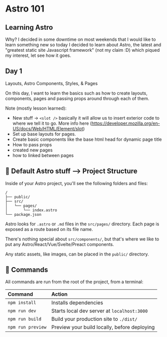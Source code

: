 # Astro 101

## Learning Astro 

Why?
I decided in some downtime on most weekends that I would like to learn something new so today I decided to learn about Astro, the latest and "greatest static site Javascript framework" (not my claim :D) which piqued my interest, let see how it goes.

## Day 1

Layouts, Astro Components, Styles, & Pages

On this day, I want to learn the basics such as how to create layouts, components, pages and passing props around through each of them.

Note (mostly lesson learned):

- New stuff -> `<slot />` basically it will allow us to insert exterior code to where we tell it to go.
  More info here (https://developer.mozilla.org/en-US/docs/Web/HTML/Element/slot)
- Set up base layouts for pages.
- Create basic components like the base html head for dynamic page title
- How to pass props
- created new pages
- how to linked between pages

## 🚀 Default Astro stuff --> Project Structure

Inside of your Astro project, you'll see the following folders and files:

```
/
├── public/
├── src/
│   └── pages/
│       └── index.astro
└── package.json
```

Astro looks for `.astro` or `.md` files in the `src/pages/` directory. Each page is exposed as a route based on its file name.

There's nothing special about `src/components/`, but that's where we like to put any Astro/React/Vue/Svelte/Preact components.

Any static assets, like images, can be placed in the `public/` directory.

## 🧞 Commands

All commands are run from the root of the project, from a terminal:

| Command           | Action                                       |
| :---------------- | :------------------------------------------- |
| `npm install`     | Installs dependencies                        |
| `npm run dev`     | Starts local dev server at `localhost:3000`  |
| `npm run build`   | Build your production site to `./dist/`      |
| `npm run preview` | Preview your build locally, before deploying |
